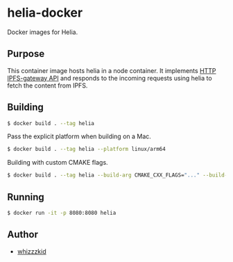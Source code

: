 # helia-docker

Docker images for Helia.

## Purpose

This container image hosts helia in a node container. It implements [HTTP IPFS-gateway API](https://docs.ipfs.tech/concepts/ipfs-gateway/#gateway-types) and responds to the incoming requests using helia to fetch the content from IPFS.

## Building

```sh
$ docker build . --tag helia
```

Pass the explicit platform when building on a Mac.

```sh
$ docker build . --tag helia --platform linux/arm64
```

Building with custom CMAKE flags.

```sh
$ docker build . --tag helia --build-arg CMAKE_CXX_FLAGS="..." --build-arg CMAKE_C_FLAGS="..."
```

## Running

```sh
$ docker run -it -p 8080:8080 helia
```

## Author

- [whizzzkid](https://github.com/whizzzkid)
